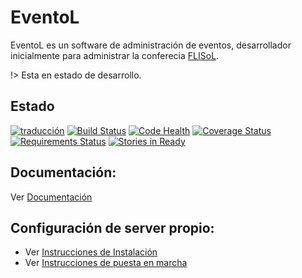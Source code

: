 EventoL
=======

EventoL es un software de administración de eventos, desarrollador inicialmente para administrar la conferecia [FLISoL](http://flisol.info/).

!> Esta en estado de desarrollo.

Estado
------
[![traducción](https://hosted.weblate.org/widgets/eventol/-/svg-badge.svg)](https://hosted.weblate.org/engage/eventol/?utm_source=widget)
[![Build Status](https://travis-ci.org/eventoL/eventoL.svg?branch=master)](https://travis-ci.org/eventoL/eventoL)
[![Code Health](https://landscape.io/github/eventoL/eventoL/master/landscape.svg?style=flat)](https://landscape.io/github/eventoL/eventoL/master)
[![Coverage Status](https://coveralls.io/repos/github/eventoL/eventoL/badge.svg?branch=master)](https://coveralls.io/github/eventoL/eventoL?branch=master)
[![Requirements Status](https://requires.io/github/eventoL/eventoL/requirements.svg?branch=master)](https://requires.io/github/eventoL/eventoL/requirements/?branch=master)
[![Stories in Ready](https://badge.waffle.io/eventoL/eventoL.svg?label=ready&title=Ready)](http://waffle.io/eventoL/eventoL)

Documentación:
--------------
Ver [Documentación](http://eventol-docs.readthedocs.org/en/master/)

Configuración de server propio:
-------------------------------

- Ver [Instrucciones de Instalación](https://github.com/eventoL/eventoL/blob/master/docs/instalacion.md)
- Ver [Instrucciones de puesta en marcha](https://github.com/eventoL/eventoL/blob/master/docs/puestaEnMarcha.md)
